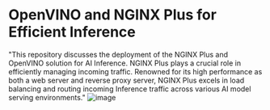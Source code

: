 # OpenVINO and NGINX Plus for Efficient Inference
"This repository discusses the deployment of the NGINX Plus and OpenVINO solution for AI Inference. NGINX Plus plays a crucial role in efficiently managing incoming traffic. Renowned for its high performance as both a web server and reverse proxy server, NGINX Plus excels in load balancing and routing incoming Inference traffic across various AI model serving environments."
![image](https://github.com/f5businessdevelopment/F5openVino/assets/13858248/447028cc-8835-42c6-bf4b-2917ae842abd)
